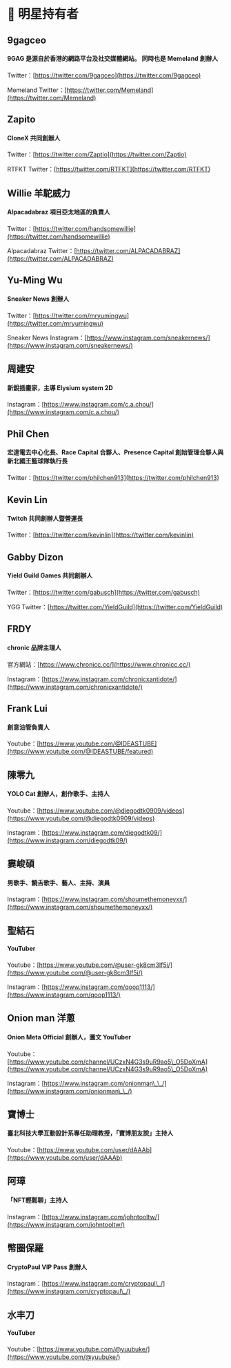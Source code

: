 # 🌟 明星持有者

## 9gagceo

#### 9GAG 是源自於香港的網路平台及社交媒體網站。 同時也是 Memeland 創辦人

Twitter：[https://twitter.com/9gagceo](https://twitter.com/9gagceo)

Memeland Twitter：[https://twitter.com/Memeland](https://twitter.com/Memeland)



## Zapito

#### CloneX 共同創辦人

Twitter：[https://twitter.com/Zaptio](https://twitter.com/Zaptio)

RTFKT Twitter：[https://twitter.com/RTFKT](https://twitter.com/RTFKT)



## Willie 羊駝威力

#### Alpacadabraz 項目亞太地區的負責人

Twitter：[https://twitter.com/handsomewillie](https://twitter.com/handsomewillie)

Alpacadabraz Twitter：[https://twitter.com/ALPACADABRAZ](https://twitter.com/ALPACADABRAZ)



## Yu-Ming Wu

#### Sneaker News 創辦人

Twitter：[https://twitter.com/mryumingwu](https://twitter.com/mryumingwu)

Sneaker News Instagram：[https://www.instagram.com/sneakernews/](https://www.instagram.com/sneakernews/)



## 周建安

#### 新銳插畫家，主導 Elysium system 2D&#x20;

Instagram：[https://www.instagram.com/c.a.chou/](https://www.instagram.com/c.a.chou/)



## Phil Chen

#### 宏達電去中心化長、Race Capital 合夥人、Presence Capital 創始管理合夥人與新北國王籃球隊執行長

Twitter：[https://twitter.com/philchen913](https://twitter.com/philchen913)



## Kevin Lin

#### Twitch 共同創辦人暨營運長

Twitter：[https://twitter.com/kevinlin](https://twitter.com/kevinlin)



## Gabby Dizon

#### Yield Guild Games 共同創辦人

Twitter：[https://twitter.com/gabusch](https://twitter.com/gabusch)

YGG Twitter：[https://twitter.com/YieldGuild](https://twitter.com/YieldGuild)



## FRDY

#### chronic 品牌主理人

官方網站：[https://www.chronicc.cc/](https://www.chronicc.cc/)

Instagram：[https://www.instagram.com/chronicxantidote/](https://www.instagram.com/chronicxantidote/)



## Frank Lui

#### 創意油管負責人

Youtube：[https://www.youtube.com/@IDEASTUBE](https://www.youtube.com/@IDEASTUBE/featured)



## 陳零九

#### YOLO Cat 創辦人，創作歌手、主持人

Youtube：[https://www.youtube.com/@diegodtk0909/videos](https://www.youtube.com/@diegodtk0909/videos)

Instagram：[https://www.instagram.com/diegodtk09/](https://www.instagram.com/diegodtk09/)



## 婁峻碩

#### 男歌手、饒舌歌手、藝人、主持、演員

Instagram：[https://www.instagram.com/shoumethemoneyxx/](https://www.instagram.com/shoumethemoneyxx/)



## 聖結石

#### YouTuber

Youtube：[https://www.youtube.com/@user-gk8cm3lf5i/](https://www.youtube.com/@user-gk8cm3lf5i/)

Instagram：[https://www.instagram.com/qoop1113/](https://www.instagram.com/qoop1113/)



## Onion man 洋蔥

#### Onion Meta Official 創辦人，圖文 YouTuber

Youtube：[https://www.youtube.com/channel/UCzxN4G3s9uR9ao5\_O5DoXmA](https://www.youtube.com/channel/UCzxN4G3s9uR9ao5\_O5DoXmA)

Instagram：[https://www.instagram.com/onionman\_\_/](https://www.instagram.com/onionman\_\_/)



## 寶博士

#### 臺北科技大學互動設計系專任助理教授，「寶博朋友說」主持人

Youtube：[https://www.youtube.com/user/dAAAb](https://www.youtube.com/user/dAAAb)



## 阿璋

#### 「NFT輕鬆聊」主持人

Instagram：[https://www.instagram.com/johntooltw/](https://www.instagram.com/johntooltw/)



## 幣圈保羅

#### CryptoPaul VIP Pass 創辦人

Instagram：[https://www.instagram.com/cryptopaul\_/](https://www.instagram.com/cryptopaul\_/)



## 水丰刀

#### YouTuber

Youtube：[https://www.youtube.com/@yuubuke/](https://www.youtube.com/@yuubuke/)

